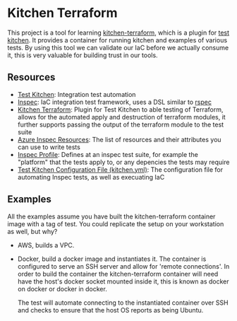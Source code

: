 # Kitchen Terraform
This project is a tool for learning [kitchen-terraform](https://newcontext-oss.github.io/kitchen-terraform/), which is a plugin for [test kitchen](https://kitchen.ci/). It provides a container for running kitchen and examples of various tests. By using this tool we can validate our IaC before we actually consume it, this is very valuable for building trust in our tools.


## Resources
  * [Test Kitchen](https://kitchen.ci/docs/getting-started/introduction/): Integration test automation
  * [Inspec](https://docs.chef.io/inspec/): IaC integration test framework, uses a DSL similar to [rspec](https://rspec.info/)
  * [Kitchen Terraform](https://newcontext-oss.github.io/kitchen-terraform/): Plugin for Test Kitchen to able testing of Terraform, allows for the automated apply and destruction of terraform modules, it further supports passing the output of the terraform module to the test suite
  * [Azure Inspec Resources](https://docs.chef.io/inspec/resources/#azure): The list of resources and their attributes you can use to write tests
  * [Inspec Profile](https://docs.chef.io/inspec/profiles/): Defines at an inspec test suite, for example the "platform" that the tests apply to, or any depencies the tests may require
  * [Test Kitchen Configuration File (kitchen.yml)](https://docs.chef.io/workstation/config_yml_kitchen/): The configuration file for automating Inspec tests, as well as execuating IaC

## Examples
All the examples assume you have built the kitchen-terraform container image with a tag of test. You could replicate the setup on your workstation as well, but why?



 * AWS, builds a VPC.

 * Docker, build a docker image and instantiates it. The container is configured to serve an SSH server and allow for 'remote connections'. In order to build the container the kitchen-terraform container will need have the host's docker socket mounted inside it, this is known as docker on docker or docker in docker.

    The test will automate connecting to the instantiated container over SSH and checks to ensure that the host OS reports as being Ubuntu.

